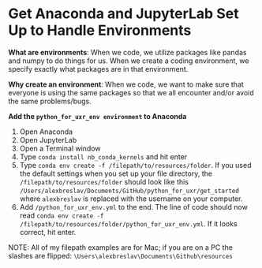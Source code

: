 # Get Anaconda and JupyterLab Set Up to Handle Environments

**What are environments**: When we code, we utilize packages like pandas and numpy to do things for us. When we create a coding environment, we specify exactly what packages are in that environment.  

**Why create an environment**: When we code, we want to make sure that everyone is using the same packages so that we all encounter and/or avoid the same problems/bugs.

**Add the `python_for_uxr_env environment` to Anaconda**
1. Open Anaconda
2. Open JupyterLab
3. Open a Terminal window
4. Type `conda install nb_conda_kernels` and hit enter
5. Type `conda env create -f /filepath/to/resources/folder`. If you used the default settings when you set up your file directory, the `/filepath/to/resources/folder` should look like this `/Users/alexbreslav/Documents/GitHub/python_for_uxr/get_started` where `alexbreslav` is replaced with the username on your computer.
6. Add `/python_for_uxr_env.yml` to the end. The line of code should now read `conda env create -f /filepath/to/resources/folder/python_for_uxr_env.yml`. If it looks correct, hit enter.

NOTE: All of my filepath examples are for Mac; if you are on a PC the slashes are flipped: `\Users\alexbreslav\Documents\Github\resources`
